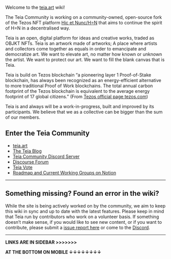 Welcome to the [teia.art](https://teia.art/) wiki!

The Teia Community is working on a community-owned, open-source fork of the Tezos NFT platform [Hic et Nunc/H=N](https://www.hicetnunc.xyz/) that aims to continue the spirit of H=N in a decentralised way.

Teia is an open, digital platform for ideas and creative works, traded as OBJKT NFTs. 
Teia is an artwork made of artworks; A place where artists and collectors come together as equals in order to emancipate and democratize 
art. We want to elevate art, no matter how known or unknown the artist. We want to protect our art. We
want to fill the blank canvas that is Teia.

Teia is build on Tezos blockchain “a pioneering layer 1 Proof-of-Stake 
blockchain, has always been recognized as an energy-efficient alternative to more traditional Proof 
of Work blockchains. The total annual carbon footprint of the Tezos blockchain is equivalent to the average energy footprint of 17 global citizens.” (From [Tezos official page tezos.com](https://tezos.com/carbon/))

Teia is and always will be a work-in-progress, built and improved by its participants. We believe that we as a collective can be bigger than 
the sum of our members. 


## Enter the Teia Community
- [teia.art](https://teia.art)
- [The Teia Blog](https://blog.teia.art)
- [Teia Community Discord Server](https://discord.gg/nFhy5Qeh)
- [Discourse Forum](https://discourse.hencommunity.quest/)
- [Teia Vote](https://vote.hencommunity.quest/)
- [Roadmap and Current Working Groups on Notion](https://teia-community.notion.site/teia-community/TEIA-COMMUNITY-3a21f2ddd52b40069c7809b85a7ffbf3)

***
## Something missing? Found an error in the wiki?
While the site is being actively worked on by the community, we aim to keep this wiki in sync and up to date with the latest features. Please keep in mind that Teia run by contributors who work on a volunteer basis. If something doesn’t make sense, if you would like to see new content, or if you want to contribute, please submit a [issue report here](https://github.com/teia-community/teia-docs/issues) or come to the [Discord](https://discord.gg/JV2ehAn2).

***

**LINKS ARE IN SIDEBAR >>>>>>>**

**AT THE BOTTOM ON MOBILE ↓↓↓↓↓↓↓↓**